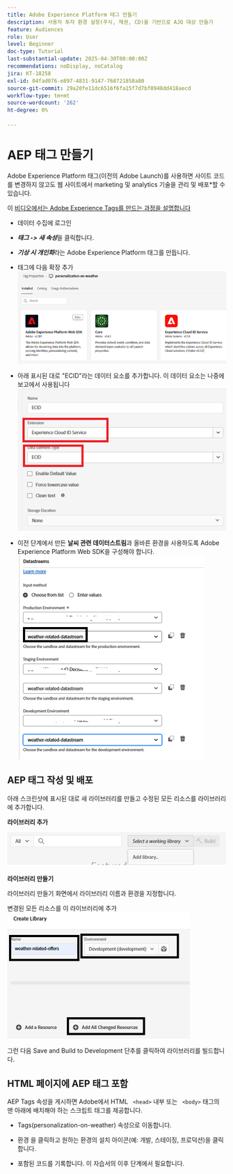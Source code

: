 ```yaml
---
title: Adobe Experience Platform 태그 만들기
description: 사용자 투자 환경 설정(주식, 채권, CD)을 기반으로 AJO 대상 만들기
feature: Audiences
role: User
level: Beginner
doc-type: Tutorial
last-substantial-update: 2025-04-30T00:00:00Z
recommendations: noDisplay, noCatalog
jira: KT-18258
exl-id: 04fad076-e897-4831-9147-768721858a80
source-git-commit: 29a20fe11dc6516f6fa15f7d7bf8948dd418aecd
workflow-type: tm+mt
source-wordcount: '262'
ht-degree: 0%

---
```


# AEP 태그 만들기

Adobe Experience Platform 태그(이전의 Adobe Launch)를 사용하면 사이트 코드를 변경하지 않고도 웹 사이트에서 marketing 및 analytics 기술을 관리 및 배포*할 수 있습니다.

이 [비디오에서는 Adobe Experience Tags를 만드는 과정을 설명합니다](https://experienceleague.adobe.com/en/playlists/experience-platform-get-started-with-tags)

- 데이터 수집에 로그인
- _**태그 -> 새 속성**_&#x200B;을 클릭합니다.

- _**기상 시 개인화**_&#x200B;라는 Adobe Experience Platform 태그를 만듭니다.

- 태그에 다음 확장 추가
  ![tags-extensions](assets/tags-extensions1.png)
- 아래 표시된 대로 &quot;ECID&quot;라는 데이터 요소를 추가합니다. 이 데이터 요소는 나중에 보고에서 사용됩니다
  ![ecid-data-element](assets/ecid-data-element.png)

- 이전 단계에서 만든 **날씨 관련 데이터스트림**과 올바른 환경을 사용하도록 Adobe Experience Platform Web SDK을 구성해야 합니다.
  ![web-sdk-configuration](assets/tags-extensions.png)



## AEP 태그 작성 및 배포


아래 스크린샷에 표시된 대로 새 라이브러리를 만들고 수정된 모든 리소스를 라이브러리에 추가합니다.

**라이브러리 추가**

![new-library](assets/tag-add-library.png)

**라이브러리 만들기**

라이브러리 만들기 화면에서 라이브러리 이름과 환경을 지정합니다.

변경된 모든 리소스를 이 라이브러리에 추가
![tag-library](assets/tag-build-library.png)

그런 다음 Save and Build to Development 단추를 클릭하여 라이브러리를 빌드합니다.

## HTML 페이지에 AEP 태그 포함

AEP Tags 속성을 게시하면 Adobe에서 HTML ``` <head>``` 내부 또는 ``` <body>``` 태그의 맨 아래에 배치해야 하는 스크립트 태그를 제공합니다.

- Tags(personalization-on-weather) 속성으로 이동합니다.

- 환경 을 클릭하고 원하는 환경의 설치 아이콘(예: 개발, 스테이징, 프로덕션)을 클릭합니다.

- 포함된 코드를 기록합니다. 이 자습서의 이후 단계에서 필요합니다.
